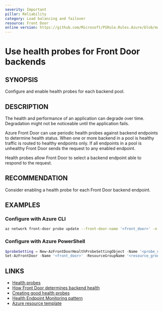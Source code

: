 ```yaml
---
severity: Important
pillar: Reliability
category: Load balancing and failover
resource: Front Door
online version: https://github.com/Microsoft/PSRule.Rules.Azure/blob/main/docs/rules/en/Azure.FrontDoor.Probe.md
---
```


# Use health probes for Front Door backends

## SYNOPSIS

Configure and enable health probes for each backend pool.

## DESCRIPTION

The health and performance of an application can degrade over time.
Degradation might not be noticeable until the application fails.

Azure Front Door can use periodic health probes against backend endpoints to determine health status.
When one or more backend in a pool is healthy traffic is routed to healthy endpoints only.
If all endpoints in a pool is unhealthy Front Door sends the request to any enabled endpoint.

Health probes allow Front Door to select a backend endpoint able to respond to the request.

## RECOMMENDATION

Consider enabling a health probe for each Front Door backend endpoint.

## EXAMPLES

### Configure with Azure CLI

```bash
az network front-door probe update --front-door-name '<front_door>' -n '<probe_name>' -g '<resource_group>' --enabled 'Enabled'
```

### Configure with Azure PowerShell

```powershell
$probeSetting = New-AzFrontDoorHealthProbeSettingObject -Name '<probe_name>' -EnabledState 'Enabled'
Set-AzFrontDoor -Name '<front_door>' -ResourceGroupName '<resource_group>' -HealthProbeSetting $probeSetting
```

## LINKS

- [Health probes](https://docs.microsoft.com/azure/frontdoor/front-door-health-probes)
- [How Front Door determines backend health](https://docs.microsoft.com/azure/frontdoor/front-door-health-probes#how-front-door-determines-backend-health)
- [Creating good health probes](https://docs.microsoft.com/azure/architecture/framework/resiliency/monitoring#creating-good-health-probes)
- [Health Endpoint Monitoring pattern](https://docs.microsoft.com/azure/architecture/patterns/health-endpoint-monitoring)
- [Azure resource template](https://docs.microsoft.com/azure/templates/microsoft.network/frontdoors#HealthProbeSettingsProperties)

